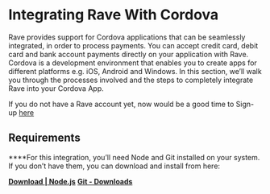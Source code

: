 # Integrating Rave With Cordova

Rave provides support for Cordova applications that can be seamlessly integrated, in order to process payments. You can accept credit card, debit card and bank account payments directly on your application with Rave. Cordova is a development environment that enables you to create apps for different platforms e.g. iOS, Android and Windows. In this section, we’ll walk you through the processes involved and the steps to completely integrate Rave into your Cordova App.

If you do not have a  Rave account yet, now would be a good time to Sign-up [here](https://flutterwave.com/)

## Requirements

****For this integration, you’ll need Node and Git installed on your system. If you don’t have them, you can download and install from here:

[**Download | Node.js**](https://nodejs.org/en/download/)
[**Git - Downloads**](https://git-scm.com/downloads)

